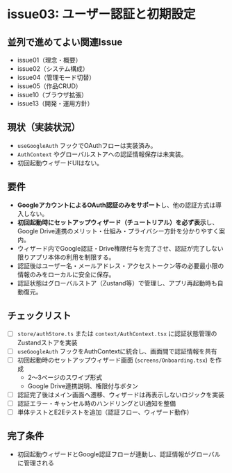 # issue03: ユーザー認証と初期設定

## 並列で進めてよい関連Issue
- issue01（理念・概要）
- issue02（システム構成）
- issue04（管理モード切替）
- issue05（作品CRUD）
- issue10（ブラウザ拡張）
- issue13（開発・運用方針）

## 現状（実装状況）
- `useGoogleAuth` フックでOAuthフローは実装済み。
- `AuthContext` やグローバルストアへの認証情報保存は未実装。
- 初回起動ウィザードUIはない。

## 要件
- **GoogleアカウントによるOAuth認証のみをサポート**し、他の認証方式は導入しない。
- **初回起動時にセットアップウィザード（チュートリアル）を必ず表示**し、Google Drive連携のメリット・仕組み・プライバシー方針を分かりやすく案内。
- ウィザード内でGoogle認証・Drive権限付与を完了させ、認証が完了しない限りアプリ本体の利用を制限する。
- 認証後はユーザー名・メールアドレス・アクセストークン等の必要最小限の情報のみをローカルに安全に保存。
- 認証状態はグローバルストア（Zustand等）で管理し、アプリ再起動時も自動復元。

## チェックリスト
- [ ] `store/authStore.ts` または `context/AuthContext.tsx` に認証状態管理のZustandストアを実装
- [ ] `useGoogleAuth` フックをAuthContextに統合し、画面間で認証情報を共有
- [ ] 初回起動時のセットアップウィザード画面 (`screens/Onboarding.tsx`) を作成
  - 2〜3ページのスワイプ形式
  - Google Drive連携説明、権限付与ボタン
- [ ] 認証完了後はメイン画面へ遷移、ウィザードは再表示しないロジックを実装
- [ ] 認証エラー・キャンセル時のハンドリングとUI通知を整備
- [ ] 単体テストとE2Eテストを追加（認証フロー、ウィザード動作）

## 完了条件
- 初回起動ウィザードとGoogle認証フローが連動し、認証情報がグローバルに管理される
